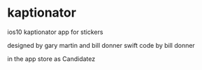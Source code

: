# kaptionator
ios10 kaptionator app for stickers

designed by gary martin and bill donner
swift code by bill donner

in the app store as Candidatez

